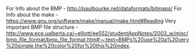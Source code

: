 For Info about the BMP - http://paulbourke.net/dataformats/bitmaps/
For Info about the make - https://www.gnu.org/software/make/manual/make.html#Reading
Very important BMP file structure - http://www.ece.ualberta.ca/~elliott/ee552/studentAppNotes/2003_w/misc/bmp_file_format/bmp_file_format.htm#:~:text=BMPs%20use%20a%20very%20simple,the%20color%20for%20this%20index.
